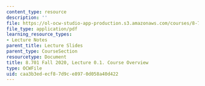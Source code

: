 ```yaml
---
content_type: resource
description: ''
file: https://ol-ocw-studio-app-production.s3.amazonaws.com/courses/8-701-introduction-to-nuclear-and-particle-physics-fall-2020/caa3b3edecf87d9ce8970d058a40d422_MIT8_701f20_lec0.1.pdf
file_type: application/pdf
learning_resource_types:
- Lecture Notes
parent_title: Lecture Slides
parent_type: CourseSection
resourcetype: Document
title: 8.701 Fall 2020, Lecture 0.1. Course Overview
type: OCWFile
uid: caa3b3ed-ecf8-7d9c-e897-0d058a40d422
---
```

